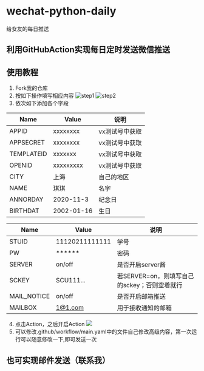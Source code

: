 # wechat-python-daily
给女友的每日推送
## 利用GitHubAction实现每日定时发送微信推送
## 使用教程
1. Fork我的仓库
2. 按如下操作填写相应内容
![step1](https://raw.githubusercontent.com/vveg26/ImageHosting/master/BlogImg/202209071709248.png)
![step2](https://raw.githubusercontent.com/vveg26/ImageHosting/master/BlogImg/202209071712529.png)
3. 依次如下添加各个字段

| Name | Value | 说明 |
| ---- | ---- | ---- |
| APPID | xxxxxxxx | vx测试号中获取 |
| APPSECRET | xxxxxxxx | vx测试号中获取 |
| TEMPLATEID | xxxxxxx | vx测试号中获取|
| OPENID | xxxxxxxxx | vx测试号中获取 |
| CITY | 上海 | 自己的地区 |
| NAME | 琪琪 | 名字 |
| ANNORDAY | 2020-11-3 | 纪念日 |
| BIRTHDAT | 2002-01-16 | 生日 |

| Name | Value | 说明 |
| ---- | ---- | ---- |
| STUID | 11120211111111 | 学号 |
| PW | ****** | 密码 |
| SERVER | on/off | 是否开启server酱|
| SCKEY | SCU111... | 若SERVER=on，则填写自己的sckey；否则空着就行 |
| MAIL_NOTICE | on/off | 是否开启邮箱推送 |
| MAILBOX | 1@1.com | 用于接收通知的邮箱 |

4. 点击Action，之后开启Action
![](https://raw.githubusercontent.com/vveg26/ImageHosting/master/BlogImg/202209071720479.png)
5. 可以修改.github/workflow/main.yaml中的文件自己修改高级内容，第一次运行可以随意修改一下,即可发送一次
## 也可实现邮件发送（联系我）
